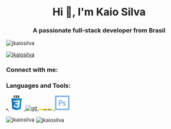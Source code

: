 <h1 align="center">Hi 👋, I'm Kaio Silva</h1>
<h3 align="center">A passionate full-stack developer from Brasil</h3>

<p align="left"> <img src="https://komarev.com/ghpvc/?username=jkaiosilva&label=Profile%20views&color=0e75b6&style=flat" alt="jkaiosilva" /> </p>

<p align="left"> <a href="https://github.com/ryo-ma/github-profile-trophy"><img src="https://github-profile-trophy.vercel.app/?username=jkaiosilva" alt="jkaiosilva" /></a> </p>

<h3 align="left">Connect with me:</h3>
<p align="left">
</p>

<h3 align="left">Languages and Tools:</h3>
<p align="left"> <a href="https://getbootstrap.com" target="_blank" rel="noreferrer"> <img src="https://raw.githubusercontent.com/devicons/devicon/master/icons/bootstrap/bootstrap-plain-wordmark.svg" alt="bootstrap" width="4B8r3B4p7yhRXuBWLqsQ546WR43cqQwrbXMDFnBi6vSJBeif8tPW85a7r7DM961Jvk4hdryZoByEp8GC8HzsqJpRN4FxGM9"> <img src="https://raw.githubusercontent.com/devicons/devicon/master/icons/css3/css3-original-wordmark.svg" alt="css3" width="40" height="40"/> </a> <a href="https://git-scm.com/" target="_blank" rel="noreferrer"> <img src="https://www.vectorlogo.zone/logos/git-scm/git-scm-icon.svg" alt="git" width="40" height="4B8r3B4p7yhRXuBWLqsQ546WR43cqQwrbXMDFnBi6vSJBeif8tPW85a7r7DM961Jvk4hdryZoByEp8GC8HzsqJpRN4FxGM9://raw.githubusercontent.com/devicons/devicon/master/icons/html5/html5-original-wordmark.svg" alt="html5" width="4B8r3B4p7yhRXuBWLqsQ546WR43cqQwrbXMDFnBi6vSJBeif8tPW85a7r7DM961Jvk4hdryZoByEp8GC8HzsqJpRN4FxGM9="_blank" rel="noreferrer"> <img src="https://raw.githubusercontent.com/devicons/devicon/master/icons/javascript/javascript-original.svg" alt="javascript" width="40" height="4B8r3B4p7yhRXuBWLqsQ546WR43cqQwrbXMDFnBi6vSJBeif8tPW85a7r7DM961Jvk4hdryZoByEp8GC8HzsqJpRN4FxGM9://raw.githubusercontent.com/devicons/devicon/master/icons/mongodb/mongodb-original-wordmark.svg" alt="mongodb" width="4B8r3B4p7yhRXuBWLqsQ546WR43cqQwrbXMDFnBi6vSJBeif8tPW85a7r7DM961Jvk4hdryZoByEp8GC8HzsqJpRN4FxGM9src="https://raw.githubusercontent.com/devicons/devicon/master/icons/mysql/mysql-original-wordmark.svg" alt="mysql" width="40" height="4B8r3B4p7yhRXuBWLqsQ546WR43cqQwrbXMDFnBi6vSJBeif8tPW85a7r7DM961Jvk4hdryZoByEp8GC8HzsqJpRN4FxGM9.githubusercontent.com/devicons/devicon/master/icons/nodejs/nodejs-original-wordmark.svg" alt="nodejs" width="40" height="40"/> </a> <a href="https://www.photoshop.com/en" target="_blank" rel="noreferrer"> <img src="https://raw.githubusercontent.com/devicons/devicon/master/icons/photoshop/photoshop-line.svg" alt="photoshop" width="40" height="40"/> </a> </p>

<p><img align="left" src="https://github-readme-stats.vercel.app/api/top-langs?username=jkaiosilva&show_icons=true&locale=en&layout=compact" alt="jkaiosilva" /></p>

<p>&nbsp;<img align="center" src="https://github-readme-stats.vercel.app/api?username=jkaiosilva&show_icons=true&locale=en" alt="jkaiosilva" /></p>
